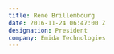 ```yaml
---
title: Rene Brillembourg
date: 2016-11-24 06:47:00 Z
designation: President
company: Emida Technologies
---
```



